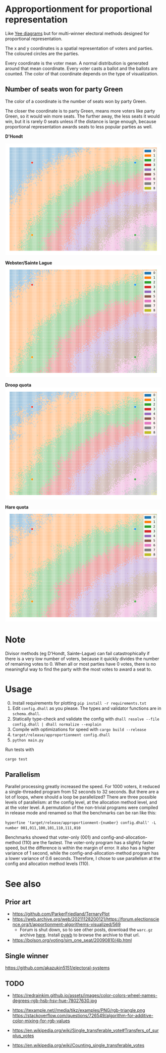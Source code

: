 # Approportionment for proportional representation

Like [Yee diagrams](http://zesty.ca/voting/sim/) but for multi-winner electoral methods designed for proportional representation.

The x and y coordinates is a spatial representation of voters and parties. The coloured circles are the parties.

Every coordinate is the voter mean. A normal distribution is generated around that mean coordinate. Every voter casts a ballot and the ballots are counted. The color of that coordinate depends on the type of visualization.

## Number of seats won for party Green

The color of a coordinate is the number of seats won by party Green.

The closer the coordinate is to party Green, means more voters like party Green, so it would win more seats. The further away, the less seats it would win, but it is rarely 0 seats unless if the distance is large enough, because proportional representation awards seats to less popular parties as well.

**D'Hondt**

![DHondt](examples/number-of-seats-d/DHondt.png)

**Webster/Sainte Lague**
![SainteLague](examples/number-of-seats-d/SainteLague.png)

**Droop quota**
![droop](examples/number-of-seats-d/droop.png)

**Hare quota**
![hare](examples/number-of-seats-d/hare.png)

# Note
Divisor methods (eg D'Hondt, Sainte-Lague) can fail catastrophically if there is a very low number of voters, because it quickly divides the number of remaining votes to 0. When all or most parties have 0 votes, there is no meaningful way to find the party with the most votes to award a seat to.

# Usage

0. Install requirements for plotting `pip install -r requirements.txt`
1. Edit `config.dhall` as you please. The types and validator functions are in `schema.dhall`.
2. Statically type-check and validate the config with `dhall resolve --file config.dhall | dhall normalize --explain`
3. Compile with optimizations for speed with `cargo build --release`
4. `target/release/approportionment config.dhall`
5. `python main.py`

Run tests with

```sh
cargo test
```

## Parallelism

Parallel processing greatly increased the speed. For 1000 voters, it reduced a single-threaded program from 52 seconds to 32 seconds. But there are a lot of loops, where should a loop be parallelized? There are three possible levels of parallelism: at the config level, at the allocation method level, and at the voter level. A permutation of the non-trivial programs were compiled in release mode and renamed so that the benchmarks can be ran like this:

`hyperfine 'target/release/approportionment-{number} config.dhall' -L number 001,011,100,101,110,111,010`

Benchmarks showed that voter-only (001) and config-and-allocation-method (110) are the fastest. The voter-only program has a slightly faster speed, but the difference is within the margin of error. It also has a higher variance of 1 second, while the config-and-allocation-method program has a lower variance of 0.6 seconds. Therefore, I chose to use parallelism at the config and allocation method levels (110).

# See also
## Prior art

* https://github.com/ParkerFriedland/TernaryPlot
* https://web.archive.org/web/20211128200121/https://forum.electionscience.org/t/apportionment-algorithems-visualized/569
    * Forum is shut down, so to see other posts, download the `warc.gz` archive [here](https://archive.org/details/forum.electionscience.org_20200626). Install [pywb](https://github.com/Webrecorder/pywb) to browse the archive to that url.
* https://bolson.org/voting/sim_one_seat/20090810/4b.html

## Single winner

https://github.com/akazukin5151/electoral-systems

## TODO

* https://redrainkim.github.io/assets/images/color-colors-wheel-names-degrees-rgb-hsb-hsv-hue-78027630.jpg
* https://texample.net//media/tikz/examples/PNG/rgb-triangle.png
https://stackoverflow.com/questions/726549/algorithm-for-additive-color-mixing-for-rgb-values

* https://en.wikipedia.org/wiki/Single_transferable_vote#Transfers_of_surplus_votes
* https://en.wikipedia.org/wiki/Counting_single_transferable_votes
